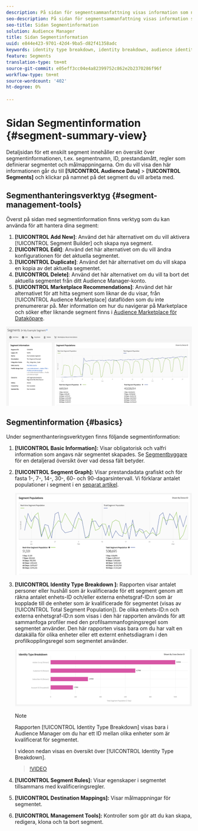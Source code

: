 ```yaml
---
description: På sidan för segmentsammanfattning visas information som namn, egenskaper i segmentet, regler, prestandadata och målmappningsinformation.
seo-description: På sidan för segmentsammanfattning visas information som namn, egenskaper i segmentet, regler, prestandadata och målmappningsinformation.
seo-title: Sidan Segmentinformation
solution: Audience Manager
title: Sidan Segmentinformation
uuid: e844e423-9701-42d4-9ba5-d82f41358adc
keywords: identity type breakdown, identity breakdown, audience identity reporting, cross-device, cross-device ID, device ID
feature: Segments
translation-type: tm+mt
source-git-commit: e05eff3cc04e4a82399752c862e2b2370286f96f
workflow-type: tm+mt
source-wordcount: '402'
ht-degree: 0%

---
```



# Sidan Segmentinformation {#segment-summary-view}

Detaljsidan för ett enskilt segment innehåller en översikt över segmentinformationen, t.ex. segmentnamn, ID, prestandamått, regler som definierar segmentet och målmappningarna. Om du vill visa den här informationen går du till **[!UICONTROL Audience Data]** > **[!UICONTROL Segments]** och klickar på namnet på det segment du vill arbeta med.

## Segmenthanteringsverktyg {#segment-management-tools}

Överst på sidan med segmentinformation finns verktyg som du kan använda för att hantera dina segment:

1. **[!UICONTROL Add New]**: Använd det här alternativet om du vill aktivera  [!UICONTROL Segment Builder] och skapa nya segment.
2. **[!UICONTROL Edit]**: Använd det här alternativet om du vill ändra konfigurationen för det aktuella segmentet.
3. **[!UICONTROL Duplicate]**: Använd det här alternativet om du vill skapa en kopia av det aktuella segmentet.
4. **[!UICONTROL Delete]**: Använd det här alternativet om du vill ta bort det aktuella segmentet från ditt Audience Manager-konto.
5. **[!UICONTROL Marketplace Recommendations]**: Använd det här alternativet för att hitta segment som liknar de du visar, från  [!UICONTROL Audience Marketplace] dataflöden som du inte prenumererar på. Mer information om hur du navigerar på Marketplace och söker efter liknande segment finns i [Audience Marketplace för Dataköpare](../audience-marketplace/marketplace-data-buyers/marketplace-data-buyers.md).

![grundläggande segmentinformation](assets/basic-segment-information.png)

## Segmentinformation {#basics}

Under segmenthanteringsverktygen finns följande segmentinformation:

1. **[!UICONTROL Basic Information]:** Visar obligatorisk och valfri information som angavs när segmentet skapades. Se [Segmentbyggare](segment-builder.md) för en detaljerad översikt över vad dessa fält betyder.
2. **[!UICONTROL Segment Graph]:** Visar prestandadata grafiskt och för fasta 1-, 7-, 14-, 30-, 60- och 90-dagarsintervall. Vi förklarar antalet populationer i segment i en [separat artikel](../../features/segments/segment-builder-data.md).

   ![segment-graph](assets/segment-graph.png)

3. **[!UICONTROL Identity Type Breakdown ]:** Rapporten visar antalet personer eller hushåll som är kvalificerade för ett segment genom att räkna antalet enhets-ID och/eller externa enhetsgraf-ID:n som är kopplade till de enheter som är kvalificerade för segmentet (visas av  [!UICONTROL Total Segment Population]). De olika enhets-ID:n och externa enhetsgraf-ID:n som visas i den här rapporten används för att sammanfoga profiler med den profilsammanfogningsregel som segmentet använder. Den här rapporten visas bara om du har valt en datakälla för olika enheter eller ett externt enhetsdiagram i den profilkopplingsregel som segmentet använder.

   ![segment-graph](assets/segment-type.png)

   >[!NOTE]
   >
   >Rapporten [!UICONTROL Identity Type Breakdown] visas bara i Audience Manager om du har ett ID mellan olika enheter som är kvalificerat för segmentet.

   I videon nedan visas en översikt över [!UICONTROL Identity Type Breakdown].
   >[!VIDEO](https://video.tv.adobe.com/v/27977/)

4. **[!UICONTROL Segment Rules]:** Visar egenskaper i segmentet tillsammans med kvalificeringsregler.
5. **[!UICONTROL Destination Mappings]:** Visar målmappningar för segmentet.
6. **[!UICONTROL Management Tools]:** Kontroller som gör att du kan skapa, redigera, klona och ta bort segment.